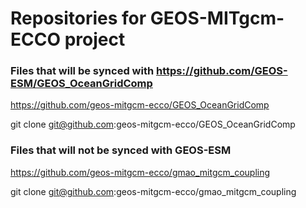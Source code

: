 # Repositories for GEOS-MITgcm-ECCO project

### Files that will be synced with https://github.com/GEOS-ESM/GEOS_OceanGridComp

https://github.com/geos-mitgcm-ecco/GEOS_OceanGridComp

git clone git@github.com:geos-mitgcm-ecco/GEOS_OceanGridComp

### Files that will not be synced with GEOS-ESM

https://github.com/geos-mitgcm-ecco/gmao_mitgcm_coupling

git clone git@github.com:geos-mitgcm-ecco/gmao_mitgcm_coupling
